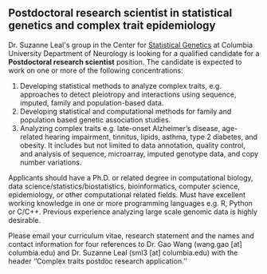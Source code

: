 ## Postdoctoral research scientist in statistical genetics and complex trait epidemiology

Dr. Suzanne Leal's group in the Center for [Statistical Genetics](neurology.columbia.edu/research/research-programs-and-partners/center-statistical-genetics/) at Columbia University Department of Neurology is looking for a qualified candidate for a **Postdoctoral research scientist** position. The candidate is expected to work on one or more of the following concentrations:

1. Developing statistical methods to analyze complex traits, e.g. approaches to detect pleiotropy and interactions using sequence, imputed, family and population-based data.
2. Developing statistical and computational methods for family and population based genetic association studies.
3. Analyzing complex traits e.g. late-onset Alzheimer’s disease, age-related hearing impairment, tinnitus, lipids, asthma, type 2 diabetes, and obesity. It includes but not limited to data annotation, quality control, and analysis of sequence, microarray, imputed genotype data, and copy number variations.

Applicants should have a Ph.D. or related degree in computational biology, data science/statistics/biostatistics, bioinformatics, computer science, epidemiology, or other computational related fields. Must have excellent working knowledge in one or more programming languages e.g. R, Python or C/C++. Previous experience analyzing large scale genomic data is highly desirable. 

Please email your curriculum vitae, research statement and the names and contact information for four references to Dr. Gao Wang (wang.gao [at] columbia.edu) and Dr. Suzanne Leal (sml3 [at] columbia.edu) with the header ‘’Complex traits postdoc research application.’’
